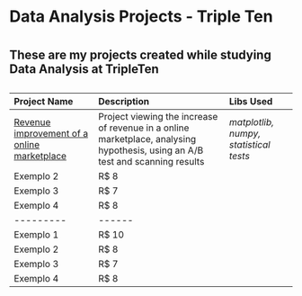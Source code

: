 # Data Analysis Projects - Triple Ten <h1> 
## These are my projects created while studying Data Analysis at TripleTen <h2>

**Project Name**   | **Description**   | **Libs Used**
:------------      | :-----------      | :--------
[Revenue improvement of a online marketplace](https://github.com/GabrielAmoroso/tripleten_dataanalysis/blob/main/ab_test_project.ipynb) | Project viewing the increase of revenue in a online marketplace, analysing hypothesis, using an A/B test and scanning results | *matplotlib, numpy, statistical tests*
Exemplo 2 | R$ 8
Exemplo 3 | R$ 7
Exemplo 4 | R$ 8
--------- | ------
Exemplo 1 | R$ 10
Exemplo 2 | R$ 8
Exemplo 3 | R$ 7
Exemplo 4 | R$ 8
